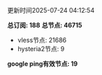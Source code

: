 更新时间2025-07-24 04:12:54

**总订阅: 188**
**总节点: 46715**
- vless节点: 21686
- hysteria2节点: 9

**google ping有效节点: 19**
